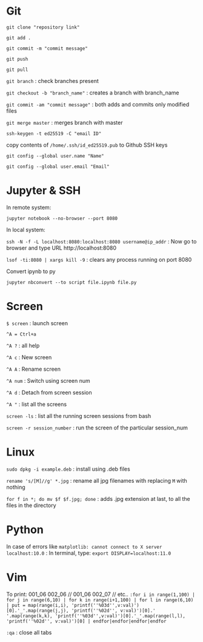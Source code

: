 # Git

`git clone "repository link"`

`git add .`

`git commit -m "commit message"`

`git push`

`git pull`

`git branch` : check branches present

`git checkout -b "branch_name"` : creates a branch with branch_name

`git commit -am "commit message"` : both adds and commits only modified files

`git merge master` : merges branch with master

`ssh-keygen -t ed25519 -C "email ID"`

copy contents of `/home/.ssh/id_ed25519.pub` to Github SSH keys

`git config --global user.name "Name"`

`git config --global user.email "Email"`


# Jupyter & SSH

In remote system:

`jupyter notebook --no-browser --port 8080`

In local system:

`ssh -N -f -L localhost:8080:localhost:8080 username@ip_addr` : Now go to browser and type URL http://localhost:8080

`lsof -ti:8080 | xargs kill -9` : clears any process running on port 8080

Convert ipynb to py

`jupyter nbconvert --to script file.ipynb file.py`



# Screen

`$ screen` : launch screen

`^A = Ctrl+a`

`^A ?` : all help

`^A c` : New screen

`^A A` : Rename screen

`^A num` : Switch using screen num

`^A d` : Detach from screen session

`^A "` : list all the screens

`screen -ls` : list all the running screen sessions from bash

`screen -r session_number` : run the screen of the particular session_num

# Linux

`sudo dpkg -i example.deb` : install using .deb files

`rename 's/[M]//g' *.jpg` : rename all jpg filenames with replacing `M` with nothing

`for f in *; do mv $f $f.jpg; done` : adds .jpg extension at last, to all the files in the directory

# Python
In case of errors like `matplotlib: cannot connect to X server localhost:10.0` : In terminal, type: `export DISPLAY=localhost:11.0`

# Vim
To print: 001_06 002_06 // 001_06 002_07 // etc..
`:for i in range(1,100) | for j in range(6,10) | for k in range(i+1,100) | for l in range(6,10) | put = map(range(i,i), 'printf(''%03d'',v:val)')[0].'_'.map(range(j,j), 'printf(''%02d'', v:val)')[0].' '.map(range(k,k), 'printf(''%03d'',v:val)')[0].'_'.map(range(l,l), 'printf(''%02d'', v:val)')[0] | endfor|endfor|endfor|endfor`

`:qa` : close all tabs

